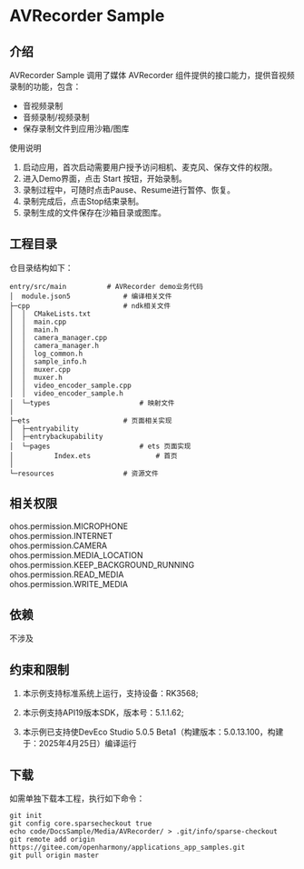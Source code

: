 # AVRecorder Sample

## 介绍
AVRecorder Sample 调用了媒体 AVRecorder 组件提供的接口能力，提供音视频录制的功能，包含：
- 音视频录制
- 音频录制/视频录制
- 保存录制文件到应用沙箱/图库

使用说明

1. 启动应用，首次启动需要用户授予访问相机、麦克风、保存文件的权限。
2. 进入Demo界面，点击 Start 按钮，开始录制。
3. 录制过程中，可随时点击Pause、Resume进行暂停、恢复。
4. 录制完成后，点击Stop结束录制。
5. 录制生成的文件保存在沙箱目录或图库。

## 工程目录

仓目录结构如下：

```
entry/src/main          # AVRecorder demo业务代码
│  module.json5             # 编译相关文件
├─cpp                       # ndk相关文件
│  │  CMakeLists.txt
│  │  main.cpp
│  │  main.h
│  │  camera_manager.cpp
│  │  camera_manager.h
│  │  log_common.h
│  │  sample_info.h
│  │  muxer.cpp
│  │  muxer.h
│  │  video_encoder_sample.cpp
│  │  video_encoder_sample.h
│  └─types                      # 映射文件
│
├─ets                       # 页面相关实现
│  ├─entryability
│  ├─entrybackupability
│  └─pages                      # ets 页面实现
│          Index.ets                # 首页 
│
└─resources                 # 资源文件
```

## 相关权限

ohos.permission.MICROPHONE<br>
ohos.permission.INTERNET<br>
ohos.permission.CAMERA<br>
ohos.permission.MEDIA_LOCATION<br>
ohos.permission.KEEP_BACKGROUND_RUNNING<br>
ohos.permission.READ_MEDIA<br>
ohos.permission.WRITE_MEDIA<br>

## 依赖

不涉及

## 约束和限制

1. 本示例支持标准系统上运行，支持设备：RK3568;

2. 本示例支持API19版本SDK，版本号：5.1.1.62;

3. 本示例已支持使DevEco Studio 5.0.5 Beta1（构建版本：5.0.13.100，构建于：2025年4月25日）编译运行

## 下载

如需单独下载本工程，执行如下命令：

```
git init
git config core.sparsecheckout true
echo code/DocsSample/Media/AVRecorder/ > .git/info/sparse-checkout
git remote add origin https://gitee.com/openharmony/applications_app_samples.git
git pull origin master
```